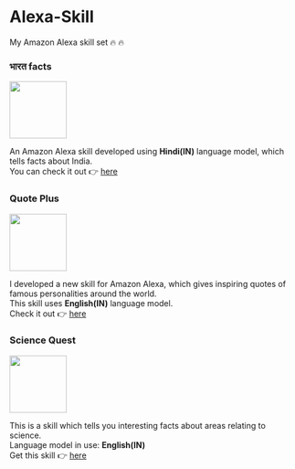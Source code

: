 # Alexa-Skill
My Amazon Alexa skill set :fire: :fire:
### भारत facts
<img src="https://images-na.ssl-images-amazon.com/images/I/71ltNRpvPCL.png" width="100" height="100"/>

An Amazon Alexa skill developed using **Hindi(IN)** language model, which tells facts about India.<br/>
You can check it out :point_right: [here](https://www.amazon.in/Anna-Emmanuel-India-Facts/dp/B07W5F1NTL/)<br/>

### Quote Plus
<img src="https://images-na.ssl-images-amazon.com/images/I/71PaNT8Er2L.png" width="100" height="100"/>

I developed a new skill for Amazon Alexa, which gives inspiring quotes of famous personalities around the world.<br/>
This skill uses **English(IN)** language model.<br/>
Check it out :point_right: [here](https://www.amazon.in/Anna-Emmanuel-Quote-Plus/dp/B07V85WXV4/)<br/>

### Science Quest
<img src="https://images-na.ssl-images-amazon.com/images/I/81yhmS9qGzL.png" width="100" height="100"/>

This is a skill which tells you interesting facts about areas relating to science.<br/>
Language model in use: **English(IN)**<br/>
Get this skill :point_right: [here](https://www.amazon.in/Anna-Emmanuel-Science-Quest/dp/B07V4Z7QX3/)<br/>

